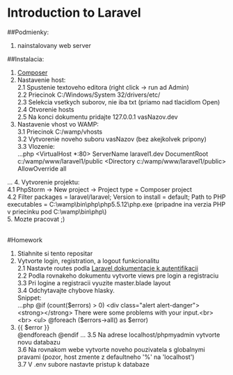 # Introduction to Laravel

##Podmienky:
1. nainstalovany web server

##Instalacia:
1. [Composer](https://getcomposer.org/) <br>
2. Nastavenie host: <br>
  2.1 Spustenie textoveho editora (right click -> run ad Admin) <br>
  2.2 Priecinok C:/Windows/System 32/drivers/etc/ <br>
  2.3 Selekcia vsetkych suborov, nie iba txt (priamo nad tlacidlom Open) <br>
  2.4 Otvorenie hosts <br>
  2.5 Na konci dokumentu pridajte 127.0.0.1		vasNazov.dev <br>
3. Nastavenie vhost vo WAMP: <br>
  3.1 Priecinok C:/wamp/vhosts <br>
  3.2 Vytvorenie noveho suboru vasNazov (bez akejkolvek pripony) <br>
  3.3 Vlozenie: <br>
  ...php
  <VirtualHost *:80>
  	ServerName laravel1.dev
  	DocumentRoot c:/wamp/www/laravel1/public
  	<Directory c:/wamp/www/laravel1/public>
  	  AllowOverride all
  	</directory>
  </VirtualHost>
  ...
4. Vytvorenie projektu: <br>
  4.1 PhpStorm -> New project -> Project type = Composer project <br>
  4.2 Filter packages = laravel/laravel; Version to install = default; Path to PHP executables = C:\wamp\bin\php\php5.5.12\php.exe (pripadne ina verzia PHP v priecinku pod C:\wamp\bin\php\) <br>
5. Mozte pracovat ;) <br> <br>

#Homework
1. Stiahnite si tento repositar <br>
2. Vytvorte login, registration, a logout funkcionalitu <br>
  2.1 Nastavte routes podla [Laravel dokumentacie k autentifikacii](http://laravel.com/docs/5.1/authentication) <br>
  2.2 Podla rovnakeho dokumentu vytvorte views pre login a registraciu <br>
  3.3 Pri logine a registracii vyuzite master.blade layout <br>
  3.4 Odchytavajte chybove hlasky. <br>
  Snippet: <br>
  ...php
  	@if (count($errors) > 0)
			<div class="alert alert-danger">
				<strong></strong> There were some problems with your input.<br><br>
				<ul>
					@foreach ($errors->all() as $error)
						<li>{{ $error }}</li>
					@endforeach
				</ul>
			</div>
		@endif
  ...
  3.5 Na adrese localhost/phpmyadmin vytvorte novu databazu <br>
  3.6 Na rovnakom webe vytvorte noveho pouzivatela s globalnymi pravami (pozor, host zmente z defaultneho '%' na 'localhost') <br>
  3.7 V .env subore nastavte pristup k databaze
